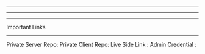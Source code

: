 



*****


>
>
>
>
>


*****


***
Important Links
**********************************

Private Server Repo: 
Private Client Repo:
Live Side Link     :
Admin Credential   :